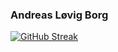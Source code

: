 ### Andreas Løvig Borg

[![GitHub Streak](https://github-readme-streak-stats.herokuapp.com/?user=andreasborgaau&theme=dark)](https://git.io/streak-stats)
